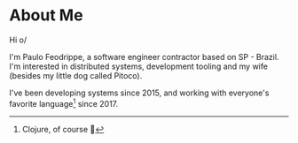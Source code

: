 # About Me
Hi o/

I'm Paulo Feodrippe, a software engineer contractor based on SP - Brazil. I'm interested in distributed systems, development tooling and my wife (besides my little dog called Pitoco). 

I've been developing systems since 2015, and working with everyone's favorite language[^clojure] since 2017.

[^clojure]: Clojure, of course 😬